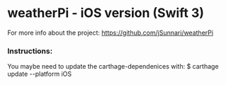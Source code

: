# weatherPi - iOS version (Swift 3)
For more info about the project: https://github.com/jSunnari/weatherPi

### Instructions:
You maybe need to update the carthage-dependenices with:
$ carthage update --platform iOS
